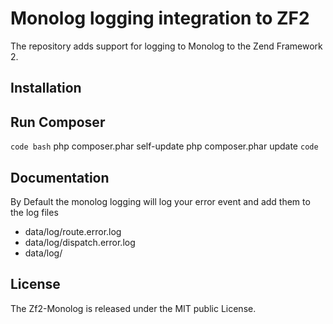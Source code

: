 Monolog logging integration to ZF2
==================================

The repository adds support for logging to Monolog to the Zend Framework 2.



Installation
------------

## Run Composer
`code bash`
php composer.phar self-update
php composer.phar update
`code`



Documentation
-------------

By Default the monolog logging will log your error event and add them to the log files
  - data/log/route.error.log
  - data/log/dispatch.error.log
  - data/log/



License
-------
The Zf2-Monolog is released under the MIT public License.